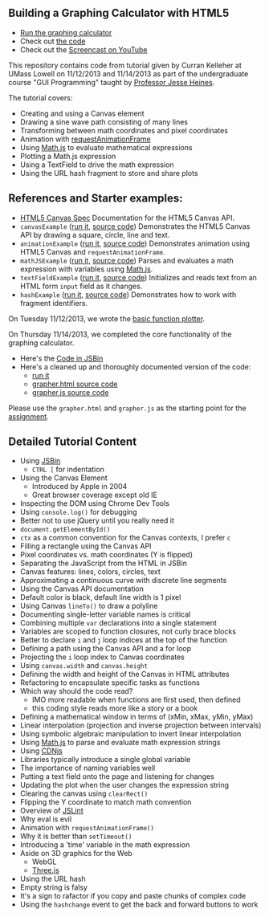 ## Building a Graphing Calculator with HTML5

 * [Run the graphing calculator](http://curran.github.io/screencasts/grapher/grapher/grapher.html#1/(x^2+1)*10*sin(x*3+t))
 * Check out [the code](grapher)
 * Check out the [Screencast on YouTube](http://www.youtube.com/watch?v=E-_Lc6FrDRw&feature=youtu.be&a)

This repository contains code from tutorial given by Curran Kelleher at UMass 
Lowell on 11/12/2013 and 11/14/2013 as part of the undergraduate course 
"GUI Programming" taught by [Professor Jesse Heines](http://www.uml.edu/Sciences/computer-science/faculty/heines-jesse.aspx). 

The tutorial covers:

 * Creating and using a Canvas element
 * Drawing a sine wave path consisting of many lines
 * Transforming between math coordinates and pixel coordinates
 * Animation with [requestAnimationFrame](http://www.paulirish.com/2011/requestanimationframe-for-smart-animating/)
 * Using [Math.js](http://mathjs.org/) to evaluate mathematical expressions
 * Plotting a Math.js expression
 * Using a TextField to drive the math expression
 * Using the URL hash fragment to store and share plots

## References and Starter examples:

 * [HTML5 Canvas Spec](http://www.whatwg.org/specs/web-apps/current-work/multipage/the-canvas-element.html) Documentation for the HTML5 Canvas API.
 * `canvasExample` ([run it](http://curran.github.io/screencasts/grapher/canvasExample.html), [source code](canvasExample.html)) Demonstrates the HTML5 Canvas API by drawing a square, circle, line and text.
 * `animationExample` ([run it](http://curran.github.io/screencasts/grapher/animationExample.html), [source code](animationExample.html)) Demonstrates animation using HTML5 Canvas and `requestAnimationFrame`.
 * `mathJSExample` ([run it](http://curran.github.io/screencasts/grapher/mathJSExample.html), [source code](mathJSExample.html)) Parses and evaluates a math expression with variables using [Math.js](http://mathjs.org/).
 * `textFieldExample` ([run it](http://curran.github.io/screencasts/grapher/textFieldExample.html), [source code](textFieldExample.html)) Initializes and reads text from an HTML form `input` field as it changes.
 * `hashExample` ([run it](http://curran.github.io/screencasts/grapher/hashExample.html), [source code](hashExample.html)) Demonstrates how to work with fragment identifiers.

On Tuesday 11/12/2013, we wrote the [basic function plotter](http://jsbin.com/UriGaQo/4/edit).

On Thursday 11/14/2013, we completed the core functionality of the graphing 
calculator.

 * Here's the [Code in JSBin](http://jsbin.com/UriGaQo/80/edit)
 * Here's a cleaned up and thoroughly documented version of the code:
   * [run it](http://curran.github.io/screencasts/grapher/grapher/grapher.html)
   * [grapher.html source code](grapher/grapher.html)
   * [grapher.js source code](grapher/grapher.js)

Please use the `grapher.html` and `grapher.js` as the starting point for the 
[assignment](http://curran.github.io/screencasts/grapher/assignment.pdf).

## Detailed Tutorial Content

 * Using [JSBin](http://jsbin.com/)
   * `CTRL [` for indentation
 * Using the Canvas Element
   * Introduced by Apple in 2004
   * Great browser coverage except old IE
 * Inspecting the DOM using Chrome Dev Tools
 * Using `console.log()` for debugging
 * Better not to use jQuery until you really need it
 * `document.getElementById()`
 * `ctx` as a common convention for the Canvas contexts, I prefer `c`
 * Filling a rectangle using the Canvas API
 * Pixel coordinates vs. math coordinates (Y is flipped)
 * Separating the JavaScript from the HTML in JSBin
 * Canvas features: lines, colors, circles, text
 * Approximating a continuous curve with discrete line segments
 * Using the Canvas API documentation
 * Default color is black, default line width is 1 pixel
 * Using Canvas `lineTo()` to draw a polyline
 * Documenting single-letter variable names is critical
 * Combining multiple `var` declarations into a single statement
 * Variables are scoped to function closures, not curly brace blocks
 * Better to declare `i` and `j` loop indices at the top of the function
 * Defining a path using the Canvas API and a for loop
 * Projecting the `i` loop index to Canvas coordinates
 * Using `canvas.width` and `canvas.height`
 * Defining the width and height of the Canvas in HTML attributes
 * Refactoring to encapsulate specific tasks as functions
 * Which way should the code read?
   * IMO more readable when functions are first used, then defined
   * this coding style reads more like a story or a book
 * Defining a mathematical window in terms of (xMin, xMax, yMin, yMax)
 * Linear interpolation (projection and inverse projection between intervals)
 * Using symbolic algebraic manipulation to invert linear interpolation
 * Using [Math.js](http://mathjs.org/) to parse and evaluate math expression strings
 * Using [CDNjs](http://cdnjs.com/)
 * Libraries typically introduce a single global variable
 * The importance of naming variables well
 * Putting a text field onto the page and listening for changes
 * Updating the plot when the user changes the expression string
 * Clearing the canvas using `clearRect()`
 * Flipping the Y coordinate to match math convention
 * Overview of [JSLint](http://www.jslint.com/)
 * Why eval is evil
 * Animation with `requestAnimationFrame()`
 * Why it is better than `setTimeout()`
 * Introducing a 'time' variable in the math expression
 * Aside on 3D graphics for the Web
   * WebGL
   * [Three.js](http://threejs.org/)
 * Using the URL hash
 * Empty string is falsy
 * It's a sign to rafactor if you copy and paste chunks of complex code
 * Using the `hashchange` event to get the back and forward buttons to work
